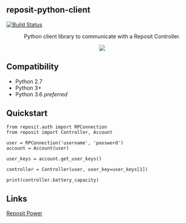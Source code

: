 ## reposit-python-client

[![Build Status](https://travis-ci.org/tombasche/reposit.svg?branch=master)](https://travis-ci.org/tombasche/reposit)


<p align="center">
    <span>Python client library to communicate with a Reposit Controller.</span>
</p>
<p align="center">
    <img src="http://www.tech23.com.au/2016/wp-content/uploads/2016/09/tech23-2016-Reposit-Power-logo.png">
</p>

## Compatibility

- Python 2.7
- Python 3+
- Python 3.6 *preferred*


## Quickstart

```
from reposit.auth import RPConnection
from reposit import Controller, Account

user = RPConnection('username', 'password')
account = Account(user)

user_keys = account.get_user_keys()

controller = Controller(user, user_key=user_keys[1])

print(controller.battery_capacity)
```

## Links

[Reposit Power](https://www.repositpower.com)
